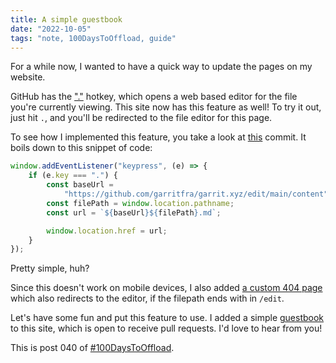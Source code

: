 ```yaml
---
title: A simple guestbook
date: "2022-10-05"
tags: "note, 100DaysToOffload, guide"
---
```


For a while now, I wanted to have a quick way to update the pages on my website.

GitHub has the
["."](https://docs.github.com/en/get-started/using-github/keyboard-shortcuts#source-code-editing)
hotkey, which opens a web based editor for the file you're currently viewing.
This site now has this feature as well! To try it out, just hit `.`, and you'll
be redirected to the file editor for this page.

To see how I implemented this feature, you take a look at
[this](https://github.com/garritfra/garrit.xyz/commit/658efa3a3ebfebebbf74d0eb6aae6c1cc9566516)
commit. It boils down to this snippet of code:

```js
window.addEventListener("keypress", (e) => {
    if (e.key === ".") {
        const baseUrl =
            "https://github.com/garritfra/garrit.xyz/edit/main/content";
        const filePath = window.location.pathname;
        const url = `${baseUrl}${filePath}.md`;

        window.location.href = url;
    }
});
```

Pretty simple, huh?

Since this doesn't work on mobile devices, I also added [a custom 404
page](https://github.com/garritfra/garrit.xyz/commit/8c374a8bc0b66192c454300489fee52e7299c9dd#diff-2cbafea0c9dff483ebab9ad670b1cdb3eb7aac552f9c161e42fee84c2efe3a69)
which also redirects to the editor, if the filepath ends with in `/edit`.

Let's have some fun and put this feature to use. I added a simple
[guestbook](/guestbook) to this site, which is open to receive pull requests.
I'd love to hear from you!

This is post 040 of [#100DaysToOffload](https://100daystooffload.com/).